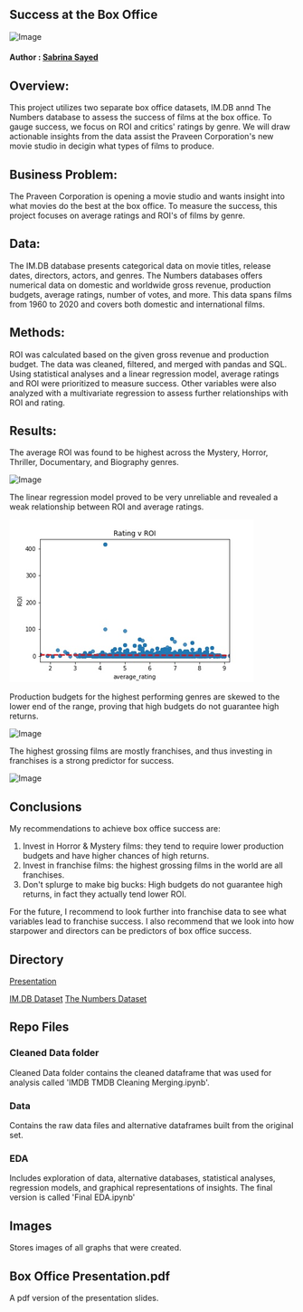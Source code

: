 ## Success at the Box Office

![Image](https://miro.medium.com/v2/resize:fit:1400/format:webp/1*tsVGulrdsTO9IVjzjEmIhQ.jpeg)

#### Author : [Sabrina Sayed](https://github.com/sabrinasayed99)

## Overview:

This project utilizes two separate box office datasets, IM.DB annd The Numbers database to assess the success of films at the box office. To gauge success, we focus on ROI and critics' ratings by genre. We will draw actionable insights from the data assist the Praveen Corporation's new movie studio in decigin what types of films to produce.

## Business Problem:
The Praveen Corporation is opening a movie studio and wants insight into what movies do the best at the box office. To measure the success, this project focuses on average ratings and ROI's of films by genre.

## Data:
 The IM.DB database presents categorical data on movie titles, release dates, directors, actors, and genres. The Numbers databases offers numerical data on domestic and worldwide gross revenue, production budgets, average ratings, number of votes, and more. This data spans films from 1960 to 2020 and covers both domestic and international films.

## Methods:
ROI was calculated based on the given gross revenue and production budget. The data was cleaned, filtered, and merged with pandas and SQL. Using statistical analyses and a linear regression model, average ratings and ROI were prioritized to measure success. Other variables were also analyzed with a multivariate regression to assess further relationships with ROI and rating.

 ## Results:
 The average ROI was found to be highest across the Mystery, Horror, Thriller, Documentary, and Biography genres. 
 
![Image](https://file%2B.vscode-resource.vscode-cdn.net/Users/sabrinasayed/Documents/GitHub/Phase-2-Project/images/avg_ROI_by_genre.jpg?version%3D1728020105709)
 
 The linear regression model proved to be very unreliable and revealed a weak relationship between ROI and average ratings. 

 ![Image](images/rating_ROI_model.jpg)
 
 Production budgets for the highest performing genres are skewed to the lower end of the range, proving that high budgets do not guarantee high returns. 

 ![Image](distribution_budget.png)
 
 The highest grossing films are mostly franchises, and thus investing in franchises is a strong predictor for success.

 ![Image](highest_grossing_films.jpg)

## Conclusions
My recommendations to achieve box office success are:
1. Invest in Horror & Mystery films: they tend to require lower production budgets and have higher chances of high returns.
2. Invest in franchise films: the highest grossing films in the world are all franchises.
4. Don't splurge to make big bucks: High budgets do not guarantee high returns, in fact they actually tend lower ROI. 

For the future, I recommend to look further into franchise data to see what variables lead to franchise success. I also recommend that we look into how starpower and directors can be predictors of box office success.

## Directory
[Presentation](https://www.canva.com/design/DAGSdLgdpUM/n7Qj7fD4kZpuT_7FptVAuQ/edit?utm_content=DAGSdLgdpUM&utm_campaign=designshare&utm_medium=link2&utm_source=sharebutton)

[IM.DB Dataset](https://www.imdb.com/)
[The Numbers Dataset](https://www.the-numbers.com/)

## Repo Files

### Cleaned Data folder
Cleaned Data folder contains the cleaned dataframe that was used for analysis called 'IMDB TMDB Cleaning Merging.ipynb'.
### Data
Contains the raw data files  and alternative dataframes built from the original set.
### EDA
Includes exploration of data, alternative databases, statistical analyses, regression models, and graphical representations of insights. The final version is called 'Final EDA.ipynb'
## Images
Stores images of all graphs that were created.
## Box Office Presentation.pdf
A pdf version of the presentation slides.
